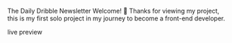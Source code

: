 The Daily Dribble Newsletter
Welcome! 👋
Thanks for viewing my project, this is my first solo project in my journey to become a front-end developer.

live preview
